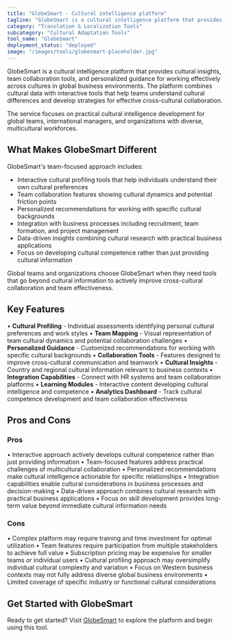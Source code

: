 ```yaml
---
title: "GlobeSmart - Cultural intelligence platform"
tagline: "GlobeSmart is a cultural intelligence platform that provides cultural insights, team collaboration tools, and personalized guidance for working effectively across cultures in global business environments..."
category: "Translation & Localization Tools"
subcategory: "Cultural Adaptation Tools"
tool_name: "GlobeSmart"
deployment_status: "deployed"
image: "/images/tools/globesmart-placeholder.jpg"
---
```


GlobeSmart is a cultural intelligence platform that provides cultural insights, team collaboration tools, and personalized guidance for working effectively across cultures in global business environments. The platform combines cultural data with interactive tools that help teams understand cultural differences and develop strategies for effective cross-cultural collaboration.

The service focuses on practical cultural intelligence development for global teams, international managers, and organizations with diverse, multicultural workforces.

## What Makes GlobeSmart Different

GlobeSmart's team-focused approach includes:
- Interactive cultural profiling tools that help individuals understand their own cultural preferences
- Team collaboration features showing cultural dynamics and potential friction points
- Personalized recommendations for working with specific cultural backgrounds
- Integration with business processes including recruitment, team formation, and project management
- Data-driven insights combining cultural research with practical business applications
- Focus on developing cultural competence rather than just providing cultural information

Global teams and organizations choose GlobeSmart when they need tools that go beyond cultural information to actively improve cross-cultural collaboration and team effectiveness.

## Key Features

• **Cultural Profiling** - Individual assessments identifying personal cultural preferences and work styles
• **Team Mapping** - Visual representation of team cultural dynamics and potential collaboration challenges
• **Personalized Guidance** - Customized recommendations for working with specific cultural backgrounds
• **Collaboration Tools** - Features designed to improve cross-cultural communication and teamwork
• **Cultural Insights** - Country and regional cultural information relevant to business contexts
• **Integration Capabilities** - Connect with HR systems and team collaboration platforms
• **Learning Modules** - Interactive content developing cultural intelligence and competence
• **Analytics Dashboard** - Track cultural competence development and team collaboration effectiveness

## Pros and Cons

### Pros
• Interactive approach actively develops cultural competence rather than just providing information
• Team-focused features address practical challenges of multicultural collaboration
• Personalized recommendations make cultural intelligence actionable for specific relationships
• Integration capabilities enable cultural considerations in business processes and decision-making
• Data-driven approach combines cultural research with practical business applications
• Focus on skill development provides long-term value beyond immediate cultural information needs

### Cons
• Complex platform may require training and time investment for optimal utilization
• Team features require participation from multiple stakeholders to achieve full value
• Subscription pricing may be expensive for smaller teams or individual users
• Cultural profiling approach may oversimplify individual cultural complexity and variation
• Focus on Western business contexts may not fully address diverse global business environments
• Limited coverage of specific industry or functional cultural considerations

## Get Started with GlobeSmart

Ready to get started? Visit [GlobeSmart](https://www.globesmart.com/) to explore the platform and begin using this tool.